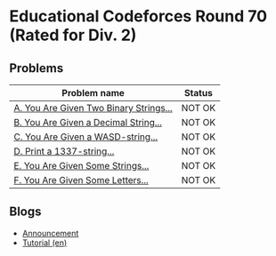 # Educational Codeforces Round 70 (Rated for Div. 2)

## Problems

|Problem name|Status|
|------------|---------|
| [A. You Are Given Two Binary Strings...](problems/A._You_Are_Given_Two_Binary_Strings....md)|NOT OK|
| [B. You Are Given a Decimal String...](problems/B._You_Are_Given_a_Decimal_String....md)|NOT OK|
| [C. You Are Given a WASD-string...](problems/C._You_Are_Given_a_WASD-string....md)|NOT OK|
| [D. Print a 1337-string...](problems/D._Print_a_1337-string....md)|NOT OK|
| [E. You Are Given Some Strings...](problems/E._You_Are_Given_Some_Strings....md)|NOT OK|
| [F. You Are Given Some Letters...](problems/F._You_Are_Given_Some_Letters....md)|NOT OK|
## Blogs

- [Announcement](blogs/Announcement.md)
- [Tutorial (en)](blogs/Tutorial_(en).md)
